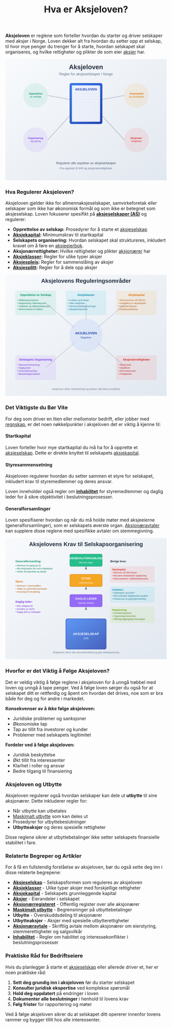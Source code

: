﻿---
title: "Hva er Aksjeloven?"
meta_title: "Hva er Aksjeloven?"
meta_description: '**Aksjeloven** er reglene som forteller hvordan du starter og driver selskaper med aksjer i Norge. Loven dekker alt fra hvordan du setter opp et selskap, til hv...'
slug: hva-er-aksjeloven
type: blog
layout: pages/single
---

**Aksjeloven** er reglene som forteller hvordan du starter og driver selskaper med aksjer i Norge. Loven dekker alt fra hvordan du setter opp et selskap, til hvor mye penger du trenger for å starte, hvordan selskapet skal organiseres, og hvilke rettigheter og plikter de som eier [aksjer](/blogs/regnskap/hva-er-en-aksje "Hva er en Aksje? En Enkel Forklaring") har.

![Illustrasjon som viser aksjelovens hovedområder](hva-er-aksjeloven-image.svg)

### Hva Regulerer Aksjeloven?

Aksjeloven gjelder ikke for allmennaksjeselskaper, samvirkeforetak eller selskaper som ikke har økonomisk formål og som ikke er betegnet som aksjeselskap. Loven fokuserer spesifikt på **[aksjeselskaper (AS)](/blogs/regnskap/hva-er-et-aksjeselskap "Hva er et Aksjeselskap? Komplett Guide til Selskapsformen")** og regulerer:

- **Opprettelse av selskap:** Prosedyrer for å starte et [aksjeselskap](/blogs/regnskap/hva-er-et-aksjeselskap "Hva er et Aksjeselskap? Komplett Guide til Selskapsformen")
- **[Aksjekapital](/blogs/regnskap/hva-er-aksjekapital "Hva er Aksjekapital? Krav og Forklaring"):** Minimumskrav til startkapital
- **Selskapets organisering:** Hvordan selskapet skal struktureres, inkludert kravet om å føre en [aksjeeierbok](/blogs/regnskap/hva-er-en-aksjeeierbok "Hva er en Aksjeeierbok? En Komplett Guide").
- **Aksjonærrettigheter:** Hvilke rettigheter og plikter [aksjonærer](/blogs/regnskap/hva-er-en-aksjonaer "Hva er en Aksjonær? En Komplett Guide") har
- **[Aksjeklasser](/blogs/regnskap/hva-er-aksjeklasser "Hva er Aksjeklasser? A-aksjer og B-aksjer Forklart"):** Regler for ulike typer aksjer
- **[Aksjespleis](/blogs/regnskap/hva-er-aksjespleis "Hva er Aksjespleis? En Detaljert Guide"):** Regler for sammenslåing av aksjer
- **[Aksjesplitt](/blogs/regnskap/hva-er-aksjesplitt "Hva er en Aksjesplitt? En Komplett Guide"):** Regler for å dele opp aksjer

![Oversikt over aksjelovens reguleringsområder](aksjeloven-omrader.svg)

### Det Viktigste du Bør Vite

For deg som driver en liten eller mellomstor bedrift, eller jobber med [regnskap](/blogs/regnskap/hva-er-regnskap "Hva er Regnskap? En komplett guide"), er det noen nøkkelpunkter i aksjeloven det er viktig å kjenne til:

#### Startkapital
Loven forteller hvor mye startkapital du må ha for å opprette et [aksjeselskap](/blogs/regnskap/hva-er-et-aksjeselskap "Hva er et Aksjeselskap? Komplett Guide til Selskapsformen"). Dette er direkte knyttet til selskapets [aksjekapital](/blogs/regnskap/hva-er-aksjekapital "Hva er Aksjekapital? Krav og Forklaring").

#### Styresammensetning
Aksjeloven regulerer hvordan du setter sammen et styre for selskapet, inkludert krav til styremedlemmer og deres ansvar.

Loven inneholder også regler om **[inhabilitet](/blogs/regnskap/inhabilitet "Hva er Inhabilitet i Regnskap?")** for styremedlemmer og daglig leder for å sikre objektivitet i beslutningsprosesser.

#### Generalforsamlinger
Loven spesifiserer hvordan og når du må holde møter med aksjeeierne (generalforsamlinger), som er selskapets øverste organ. [Aksjonæravtaler](/blogs/regnskap/aksjonaeravtale "Hva er en Aksjonæravtale? En Omfattende Guide til Aksjonæravtaler i Norge") kan supplere disse reglene med spesifikke avtaler om stemmegivning.

![Illustrasjon av aksjelovens krav til selskapsorganisering](aksjeloven-krav.svg)

### Hvorfor er det Viktig å Følge Aksjeloven?

Det er veldig viktig å følge reglene i aksjeloven for å unngå trøbbel med loven og unngå å tape penger. Ved å følge loven sørger du også for at selskapet ditt er rettferdig og åpent om hvordan det drives, noe som er bra både for deg og for andre i markedet.

**Konsekvenser av å ikke følge aksjeloven:**
- Juridiske problemer og sanksjoner
- Økonomiske tap
- Tap av tillit fra investorer og kunder
- Problemer med selskapets legitimitet

**Fordeler ved å følge aksjeloven:**
- Juridisk beskyttelse
- Økt tillit fra interessenter
- Klarhet i roller og ansvar
- Bedre tilgang til finansiering

### Aksjeloven og Utbytte

Aksjeloven regulerer også hvordan selskaper kan dele ut **utbytte** til sine aksjonærer. Dette inkluderer regler for:

- Når utbytte kan utbetales
- [Maskimalt utbytte](/blogs/regnskap/maskimalt-utbytte "Maskimalt Utbytte - Komplett Guide til Utbytteregler og Beregning") som kan deles ut
- Prosedyrer for utbyttebeslutninger
- **Utbytteaksjer** og deres spesielle rettigheter

Disse reglene sikrer at utbyttebetalinger ikke setter selskapets finansielle stabilitet i fare.

### Relaterte Begreper og Artikler

For å få en fullstendig forståelse av aksjeloven, bør du også sette deg inn i disse relaterte begrepene:

- **[Aksjeselskap](/blogs/regnskap/hva-er-et-aksjeselskap "Hva er et Aksjeselskap? Komplett Guide til Selskapsformen")** - Selskapsformen som reguleres av aksjeloven
- **[Aksjeklasser](/blogs/regnskap/hva-er-aksjeklasser "Hva er Aksjeklasser? A-aksjer og B-aksjer Forklart")** - Ulike typer aksjer med forskjellige rettigheter
- **[Aksjekapital](/blogs/regnskap/hva-er-aksjekapital "Hva er Aksjekapital? Krav og Forklaring")** - Selskapets grunnleggende kapital
- **[Aksjer](/blogs/regnskap/hva-er-en-aksje "Hva er en Aksje? En Enkel Forklaring")** - Eierandeler i selskapet
- **[Aksjonærregisteret](/blogs/regnskap/hva-er-aksjonaerregisteret "Hva er Aksjonærregisteret? Komplett Guide til Norges Aksjonærregister")** - Offentlig register over alle aksjonærer
- **[Maskimalt utbytte](/blogs/regnskap/maskimalt-utbytte "Maskimalt Utbytte - Komplett Guide til Utbytteregler og Beregning")** - Begrensninger på utbyttebetalinger
- **Utbytte** - Overskuddsdeling til aksjonærer
- **Utbytteaksjer** - Aksjer med spesielle utbytterettigheter
 - **[Aksjonæravtale](/blogs/regnskap/aksjonaeravtale "Hva er en Aksjonæravtale? En Omfattende Guide til Aksjonæravtaler")** - Skriftlig avtale mellom aksjonærer om eierstyring, stemmerettigheter og salgsvilkår
 - **[Inhabilitet](/blogs/regnskap/inhabilitet "Hva er Inhabilitet i Regnskap?")** - Regler om habilitet og interessekonflikter i beslutningsprosesser

### Praktiske Råd for Bedriftseiere

Hvis du planlegger å starte et [aksjeselskap](/blogs/regnskap/hva-er-et-aksjeselskap "Hva er et Aksjeselskap? Komplett Guide til Selskapsformen") eller allerede driver et, her er noen praktiske råd:

1. **Sett deg grundig inn i aksjeloven** før du starter selskapet
2. **Konsulter juridisk ekspertise** ved komplekse spørsmål
3. **Hold deg oppdatert** på endringer i loven
4. **Dokumenter alle beslutninger** i henhold til lovens krav
5. **Følg frister** for rapportering og møter

Ved å følge aksjeloven sikrer du at selskapet ditt opererer innenfor lovens rammer og bygger tillit hos alle interessenter.











